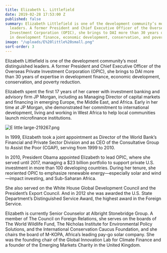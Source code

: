 ```yaml
---
title: Elizabeth L. Littlefield
date: 2019-02-28 17:53:00 Z
published: false
summary: Elizabeth Littlefield is one of the development community’s most distinguished
  leaders. A former President and Chief Executive Officer of the Overseas Private
  Investment Corporation (OPIC), she brings to DAI more than 30 years of expertise
  in development finance, economic development, conservation, and poverty reduction.
image: "/uploads/E%20little%20small.png"
sort-order: 3
---
```


Elizabeth Littlefield is one of the development community’s most distinguished leaders. A former President and Chief Executive Officer of the Overseas Private Investment Corporation (OPIC), she brings to DAI more than 30 years of expertise in development finance, economic development, conservation, and poverty reduction.

Elizabeth spent the first 17 years of her career with investment banking and advisory firm JP Morgan, including as Managing Director of capital markets and financing in emerging Europe, the Middle East, and Africa. Early in her time at JP Morgan, she demonstrated her commitment to international development, living and working in West Africa to help local communities launch microfinance institutions.

![E little large-219267.png](/uploads/E%20little%20large-219267.png)

In 1999, Elizabeth took a joint appointment as Director of the World Bank’s Financial and Private Sector Division and as CEO of the Consultative Group to Assist the Poor (CGAP), serving from 1999 to 2010.

In 2010, President Obama appointed Elizabeth to lead OPIC, where she served until 2017, managing a $23 billion portfolio to support private U.S. investment in more than 100 developing countries. During her tenure, she reoriented OPIC to emphasize renewable energy—especially solar and wind—impact investing, and Sub-Saharan Africa.

She also served on the White House Global Development Council and the President’s Export Council. And in 2012 she was awarded the U.S. State Department’s Distinguished Service Award, the highest award in the Foreign Service.

Elizabeth is currently Senior Counselor at Albright Stonebridge Group. A member of The Council on Foreign Relations, she serves on the boards of The World Wildlife Fund, The Nicholas Institute for Environmental Policy Solutions, and the International Conservation Caucus Foundation, and she chairs the board of M-KOPA, Africa’s leading pay-go solar company. She was the founding chair of the Global Innovation Lab for Climate Finance and a founder of the Emerging Markets Charity in the United Kingdom.